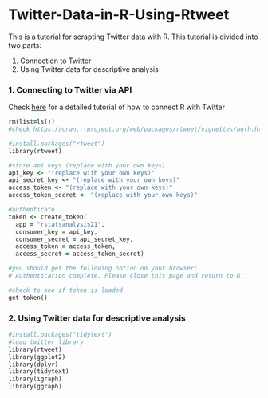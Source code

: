 # Twitter-Data-in-R-Using-Rtweet

This is a tutorial for scrapting Twitter data with R. This tutorial is divided into two parts:  

1. Connection to Twitter
2. Using Twitter data for descriptive analysis

### 1. Connecting to Twitter via API

Check [here](https://cran.r-project.org/web/packages/rtweet/vignettes/auth.html) for a detailed tutorial of how to connect R with Twitter


```ruby
rm(list=ls())
#check https://cran.r-project.org/web/packages/rtweet/vignettes/auth.html for a more detailed description

#install.packages("rtweet")
library(rtweet)
```
```ruby
#store api keys (replace with your own keys)
api_key <- "(replace with your own keys)"
api_secret_key <- "(replace with your own keys)"
access_token <- "(replace with your own keys)"
access_token_secret <- "(replace with your own keys)"
```

```ruby
#authenticate 
token <- create_token(
  app = "rstatsanalysis21",
  consumer_key = api_key,
  consumer_secret = api_secret_key,
  access_token = access_token,
  access_secret = access_token_secret)

#you should get the following notion on your browser:
#'Authentication complete. Please close this page and return to R.'

#check to see if token is loaded
get_token()
```

### 2. Using Twitter data for descriptive analysis

```ruby
#install.packages("tidytext")
#load twitter library 
library(rtweet)
library(ggplot2)
library(dplyr)
library(tidytext)
library(igraph)
library(ggraph)
```
